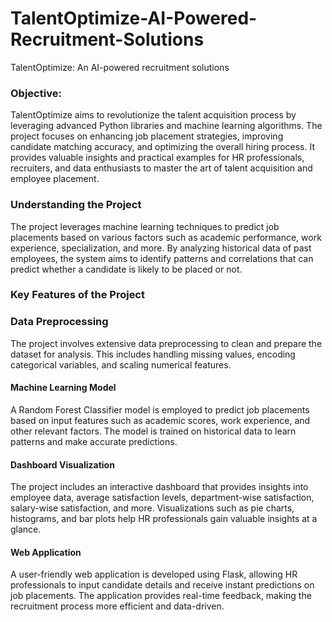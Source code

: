 # TalentOptimize-AI-Powered-Recruitment-Solutions
TalentOptimize: An AI-powered recruitment solutions
### Objective:
TalentOptimize aims to revolutionize the talent acquisition process by leveraging advanced Python libraries and machine learning algorithms. The project focuses on enhancing job placement strategies, improving candidate matching accuracy, and optimizing the overall hiring process. It provides valuable insights and practical examples for HR professionals, recruiters, and data enthusiasts to master the art of talent acquisition and employee placement.

### Understanding the Project

The project leverages machine learning techniques to predict job placements based on various factors such as academic performance, work experience, specialization, and more. By analyzing historical data of past employees, the system aims to identify patterns and correlations that can predict whether a candidate is likely to be placed or not.

### Key Features of the Project
### Data Preprocessing

The project involves extensive data preprocessing to clean and prepare the dataset for analysis. This includes handling missing values, encoding categorical variables, and scaling numerical features.

#### Machine Learning Model

A Random Forest Classifier model is employed to predict job placements based on input features such as academic scores, work experience, and other relevant factors. The model is trained on historical data to learn patterns and make accurate predictions.

#### Dashboard Visualization

The project includes an interactive dashboard that provides insights into employee data, average satisfaction levels, department-wise satisfaction, salary-wise satisfaction, and more. Visualizations such as pie charts, histograms, and bar plots help HR professionals gain valuable insights at a glance.

#### Web Application

A user-friendly web application is developed using Flask, allowing HR professionals to input candidate details and receive instant predictions on job placements. The application provides real-time feedback, making the recruitment process more efficient and data-driven.
